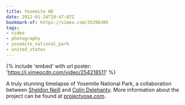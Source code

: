 ```yaml
---
title: Yosemite HD
date: 2012-01-24T19:47:07Z
bookmark-of: https://vimeo.com/35396305
tags:
- video
- photography
- yosemite_national_park
- united_states
---
```

{% include 'embed' with url
  poster: 'https://i.vimeocdn.com/video/254218511'
%}

A truly stunning timelapse of Yosemite National Park, a collaboration between [Sheldon Neill][1] and [Colin Delehanty][2]. More information about the project can be found at [projectyose.com][3].

[1]: http://www.sheldonneill.com
[2]: http://colindelehanty.com
[3]: https://www.projectyose.com
